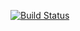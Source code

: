 [![Build Status](http://146.83.216.195:8888/buildStatus/icon?job=DesarrolloBA-Khan)](http://146.83.216.195:8888/job/DesarrolloBA-Khan/)

